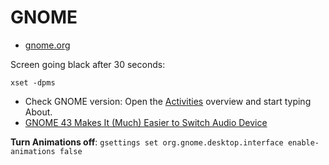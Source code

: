 # GNOME

- [gnome.org](https://www.gnome.org/)

Screen going black after 30 seconds:

    xset -dpms

- Check GNOME version: Open the [Activities](https://help.gnome.org/users/gnome-help/stable/shell-introduction.html.en#activities "Activities overview") overview and start typing About.
- [GNOME 43 Makes It (Much) Easier to Switch Audio Device](https://www.omglinux.com/gnome-43-makes-it-much-easier-to-switch-audio-device/)

**Turn Animations off**: `gsettings set org.gnome.desktop.interface enable-animations false`

